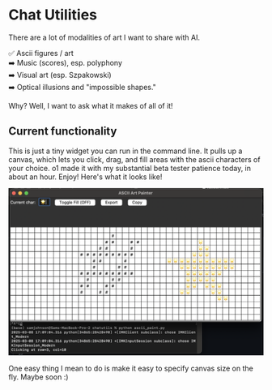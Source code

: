 # Chat Utilities
 
There are a lot of modalities of art I want to share with AI.
 
✅ Ascii figures / art  
➡️ Music (scores), esp. polyphony  
➡️ Visual art (esp. Szpakowski)  
➡️ Optical illusions and "impossible shapes."  
  
Why? Well, I want to ask what it makes of all of it!  
 
## Current functionality  
   
This is just a tiny widget you can run in the command line. It pulls up a canvas, which lets you click, drag, and fill areas with the ascii characters of your choice. o1 made it with my substantial beta tester patience today, in about an hour. Enjoy!
Here's what it looks like!

![Project Description](assets/ui-example.png)

One easy thing I mean to do is make it easy to specify canvas size on the fly. Maybe soon :)
